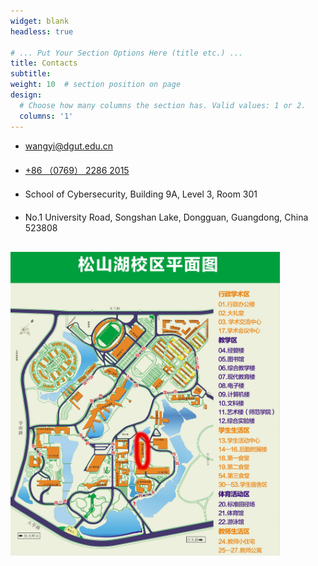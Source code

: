 ```yaml
---
widget: blank
headless: true

# ... Put Your Section Options Here (title etc.) ...
title: Contacts
subtitle:
weight: 10  # section position on page
design:
  # Choose how many columns the section has. Valid values: 1 or 2.
  columns: '1'
---
```


<section id="contact" class="home-section wg-contact" style="padding: 0; width: 95%;">
    <div class="container">
        <div class="row justify-content-center">
            <div class="col-12">
                <ul class="fa-ul">
                    <li style="margin-bottom: 20px;">
                        <i class="fa-li fas fa-envelope fa-2x" aria-hidden="true"></i>
                        <span id="person-email">
                            <a href="mailto:wangyi@dgut.edu.cn">wangyi@dgut.edu.cn</a>
                        </span>
                    </li>
                    <li style="margin-bottom: 20px;">
                        <i class="fa-li fas fa-phone fa-2x" aria-hidden="true"></i>
                        <span id="person-telephone">
                            <a href="tel:+86%200769-2286-2015">+86 （0769） 2286 2015</a>
                        </span>
                    </li>
                    <li style="margin-bottom: 20px;">
                        <i class="fa-li fas fa-compass fa-2x" aria-hidden="true"></i>
                        <span>School of Cybersecurity, Building 9A, Level 3, Room 301</span>
                    </li>
                    <li style="margin-bottom: 20px;">
                        <i class="fa-li fas fa-map-marker fa-2x" aria-hidden="true"></i>
                        <span id="person-address">No.1 University Road, Songshan Lake, Dongguan, Guangdong, China 523808</span>
                    </li>
                </ul>
            </div>
            <div style="margin-top: 30px; width:90%;">
                <img src="map.jpg">
            </div>
        </div>
    </div>
</section> 